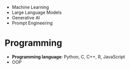 - Machine Learning
- Large Language Models
- Generative AI
- Prompt Engineering

# Programming

- **Programming language**: Python, C, C++, R, JavaScript
- OOP